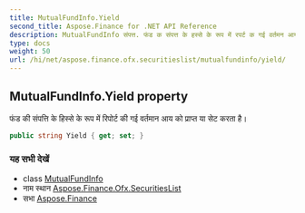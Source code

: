 ```yaml
---
title: MutualFundInfo.Yield
second_title: Aspose.Finance for .NET API Reference
description: MutualFundInfo संपत्त. फंड क संपत्त के हस्से के रूप में रपर्ट क गई वर्तमन आय क प्रप्त य सेट करत है
type: docs
weight: 50
url: /hi/net/aspose.finance.ofx.securitieslist/mutualfundinfo/yield/
---
```

## MutualFundInfo.Yield property

फंड की संपत्ति के हिस्से के रूप में रिपोर्ट की गई वर्तमान आय को प्राप्त या सेट करता है।

```csharp
public string Yield { get; set; }
```

### यह सभी देखें

* class [MutualFundInfo](../)
* नाम स्थान [Aspose.Finance.Ofx.SecuritiesList](../../mutualfundinfo/)
* सभा [Aspose.Finance](../../../)


